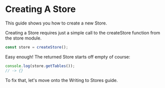 # Creating A Store

This guide shows you how to create a new Store.

Creating a Store requires just a simple call to the createStore function from
the store module.

```js
const store = createStore();
```

Easy enough! The returned Store starts off empty of course:

```js
console.log(store.getTables());
// -> {}
```

To fix that, let's move onto the Writing to Stores guide.
